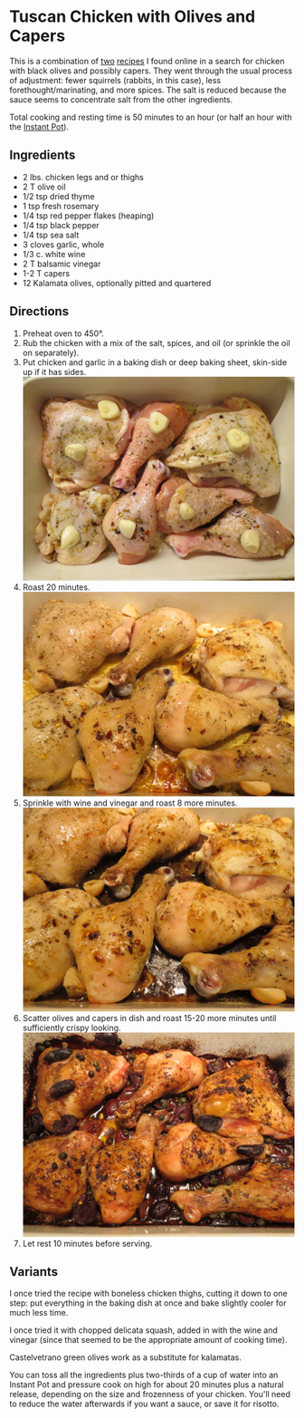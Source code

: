[passover]: ../indices/passover.html
[Instant Pot]: ../indices/instantPot.html

# Tuscan Chicken with Olives and Capers

This is a combination of [two](http://leitesculinaria.com/81989/recipes-roast-chicken-pancetta-olives.html) [recipes](http://hungrydomaine.com/no-time-to-cook-roasted-chicken-with-black-olives-capers-and-rosemary/) I found online in a search for chicken with black olives and possibly capers.  They went through the usual process of adjustment:  fewer squirrels (rabbits, in this case), less forethought/marinating, and more spices.  The salt is reduced because the sauce seems to concentrate salt from the other ingredients.

Total cooking and resting time is 50 minutes to an hour (or half an hour with the [Instant Pot]).

## Ingredients

* 2 lbs. chicken legs and or thighs
* 2 T olive oil
* 1/2 tsp dried thyme
* 1 tsp fresh rosemary
* 1/4 tsp red pepper flakes (heaping)
* 1/4 tsp black pepper
* 1/4 tsp sea salt
* 3 cloves garlic, whole
* 1/3 c. white wine
* 2 T balsamic vinegar
* 1-2 T capers
* 12 Kalamata olives, optionally pitted and quartered

## Directions

1. Preheat oven to 450°.
2. Rub the chicken with a mix of the salt, spices, and oil (or sprinkle the oil on separately).
3. Put chicken and garlic in a baking dish or deep baking sheet, skin-side up if it has sides.
   ![at step 3](../images/tuscanChicken1.png)
4. Roast 20 minutes.    
   ![at step 4](../images/tuscanChicken2.png)
5. Sprinkle with wine and vinegar and roast 8 more minutes.
   ![at step 5](../images/tuscanChicken3.png)
6. Scatter olives and capers in dish and roast 15-20 more minutes until sufficiently crispy looking.
   ![at step 6](../images/tuscanChicken4.png)
7. Let rest 10 minutes before serving.

## Variants

I once tried the recipe with boneless chicken thighs, cutting it down to one step: put everything in the baking dish at once and bake slightly cooler for much less time.

I once tried it with chopped delicata squash, added in with the wine and vinegar (since that seemed to be the appropriate amount of cooking time).

Castelvetrano green olives work as a substitute for kalamatas.

You can toss all the ingredients plus two-thirds of a cup of water into an Instant Pot and pressure cook on high for about 20 minutes plus a natural release, depending on the size and frozenness of your chicken.  You'll need to reduce the water afterwards if you want a sauce, or save it for risotto.
